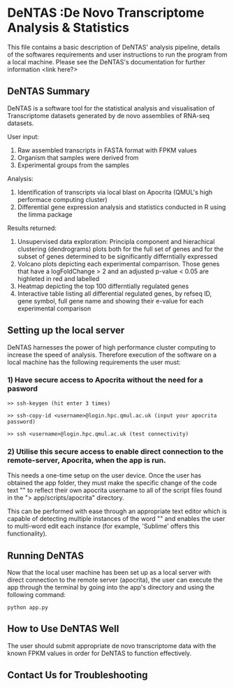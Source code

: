 # DeNTAS  :De Novo Transcriptome Analysis & Statistics

This file contains a basic description of DeNTAS' analysis pipeline, details of the softwares requirements
and user instructions to run the program from a local machine. Please see the DeNTAS's documentation for further
information <link here?> 

## DeNTAS Summary
DeNTAS is a software tool for the statistical analysis and visualisation of Transcriptome datasets
generated by de novo assemblies of RNA-seq datasets.

User input:
1) Raw assembled transcripts in FASTA format with FPKM values
2) Organism that samples were derived from
3) Experimental groups from the samples

Analysis:
1) Identification of transcripts via local blast on Apocrita (QMUL's high performace computing cluster)
2) Differential gene expression analysis and statistics conducted in R using the limma package

Results returned:
1) Unsupervised data exploration: Principla component and hierachical clustering (dendrograms) plots
   both for the full set of genes and for the subset of genes determined to be significantly differntially
   expressed
2) Volcano plots depicting each experimental comparrison. Those genes that have a logFoldChange > 2 and an
   adjusted p-value < 0.05 are highleted in red and labelled
3) Heatmap depicting the top 100 differntially regulated genes
4) Interactive table listing all differential regulated genes, by refseq ID, gene symbol, full gene name 
   and showing their e-value for each experimental comparison 

## Setting up the local server
DeNTAS harnesses the power of high performance cluster computing to increase the speed of analysis.
Therefore execution of the software on a local machine has the following requirements the user must:

### 1) Have secure access to Apocrita without the need for a pasword 
   ```
   >> ssh-keygen (hit enter 3 times)
   ```
   ```
   >> ssh-copy-id <username>@login.hpc.qmul.ac.uk (input your apocrita password)
   ```
   ```
   >> ssh <username>@login.hpc.qmul.ac.uk (test connectivity)
   ```

### 2) Utilise this secure access to enable direct connection to the remote-server, Apocrita, when the app is run. 
This needs a one-time setup on the user device. Once the user has obtained the app folder, they must make the specific change of the code text "<username>" to reflect their own apocrita username to all of the script files found in the "> app/scripts/apocrita" directory.

This can be performed with ease through an appropriate text editor which is capable of detecting multiple instances of the word "<username>" and enables the user to multi-word edit each instance (for example, 'Sublime' offers this functionality).


## Running DeNTAS
Now that the local user machine has been set up as a local server with direct connection to the remote server (apocrita), the user can execute the app through the terminal by going into the app's directory and using the following command:

```
python app.py
```

## How to Use DeNTAS Well
The user should submit appropriate de novo transcriptome data with the known FPKM values in order for DeNTAS to function effectively.

## Contact Us for Troubleshooting
